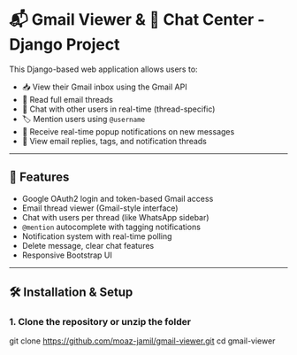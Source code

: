 # 📬 Gmail Viewer & 💬 Chat Center - Django Project

This Django-based web application allows users to:
- 📥 View their Gmail inbox using the Gmail API
- 🧵 Read full email threads
- 💬 Chat with other users in real-time (thread-specific)
- 🏷️ Mention users using `@username`
- 🔔 Receive real-time popup notifications on new messages
- 📜 View email replies, tags, and notification threads

---

## 🔧 Features

- Google OAuth2 login and token-based Gmail access
- Email thread viewer (Gmail-style interface)
- Chat with users per thread (like WhatsApp sidebar)
- `@mention` autocomplete with tagging notifications
- Notification system with real-time polling
- Delete message, clear chat features
- Responsive Bootstrap UI

---

## 🛠️ Installation & Setup

### 1. Clone the repository or unzip the folder


git clone https://github.com/moaz-jamil/gmail-viewer.git
cd gmail-viewer
